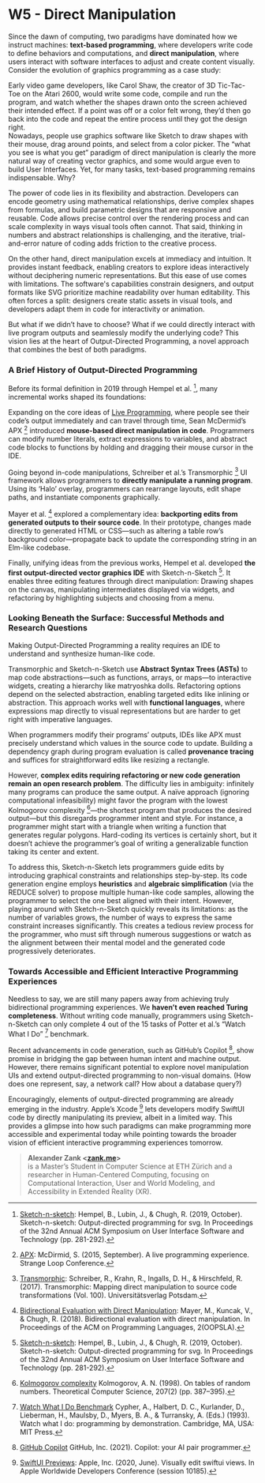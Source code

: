 # W5 - Direct Manipulation

Since the dawn of computing, two paradigms have dominated how we instruct machines: **text-based programming**, where developers write code to define behaviors and computations, and **direct manipulation**, where users interact with software interfaces to adjust and create content visually. Consider the evolution of graphics programming as a case study:

Early video game developers, like Carol Shaw, the creator of 3D Tic-Tac-Toe on the Atari 2600, would write some code, compile and run the program, and watch whether the shapes drawn onto the screen achieved their intended effect. If a point was off or a color felt wrong, they’d then go back into the code and repeat the entire process until they got the design right.  
Nowadays, people use graphics software like Sketch to draw shapes with their mouse, drag around points, and select from a color picker. The “what you see is what you get” paradigm of direct manipulation is clearly the more natural way of creating vector graphics, and some would argue even to build User Interfaces. Yet, for many tasks, text-based programming remains indispensable. Why?

The power of code lies in its flexibility and abstraction. Developers can encode geometry using mathematical relationships, derive complex shapes from formulas, and build parametric designs that are responsive and reusable. Code allows precise control over the rendering process and can scale complexity in ways visual tools often cannot. That said, thinking in numbers and abstract relationships is challenging, and the iterative, trial-and-error nature of coding adds friction to the creative process.

On the other hand, direct manipulation excels at immediacy and intuition. It provides instant feedback, enabling creators to explore ideas interactively without deciphering numeric representations. But this ease of use comes with limitations. The software's capabilities constrain designers, and output formats like SVG prioritize machine readability over human editability. This often forces a split: designers create static assets in visual tools, and developers adapt them in code for interactivity or animation.

But what if we didn’t have to choose? What if we could directly interact with live program outputs and seamlessly modify the underlying code? This vision lies at the heart of Output-Directed Programming, a novel approach that combines the best of both paradigms.

### A Brief History of Output-Directed Programming

Before its formal definition in 2019 through Hempel et al. [^1], many incremental works shaped its foundations:

Expanding on the core ideas of [Live Programming](./w6-live-programming.md), where people see their code’s output immediately and can travel through time, Sean McDermid’s APX [^3] introduced **mouse-based direct manipulation in code**. Programmers can modify number literals, extract expressions to variables, and abstract code blocks to functions by holding and dragging their mouse cursor in the IDE.

Going beyond in-code manipulations, Schreiber et al.’s Transmorphic [^2] UI framework allows programmers to **directly manipulate a running program**. Using its ‘Halo’ overlay, programmers can rearrange layouts, edit shape paths, and instantiate components graphically.

Mayer et al. [^4] explored a complementary idea: **backporting edits from generated outputs to their source code**. In their prototype, changes made directly to generated HTML or CSS—such as altering a table row’s background color—propagate back to update the corresponding string in an Elm-like codebase.

Finally, unifying ideas from the previous works, Hempel et al. developed **the first output-directed vector graphics IDE** with Sketch-n-Sketch [^1]. It enables three editing features through direct manipulation: Drawing shapes on the canvas, manipulating intermediates displayed via widgets, and refactoring by highlighting subjects and choosing from a menu.

### Looking Beneath the Surface: Successful Methods and Research Questions

Making Output-Directed Programming a reality requires an IDE to understand and synthesize human-like code.

Transmorphic and Sketch-n-Sketch use **Abstract Syntax Trees (ASTs)** to map code abstractions—such as functions, arrays, or maps—to interactive widgets, creating a hierarchy like matryoshka dolls. Refactoring options depend on the selected abstraction, enabling targeted edits like inlining or abstraction. This approach works well with **functional languages**, where expressions map directly to visual representations but are harder to get right with imperative languages.

When programmers modify their programs’ outputs, IDEs like APX must precisely understand which values in the source code to update. Building a dependency graph during program evaluation is called **provenance tracing** and suffices for straightforward edits like resizing a rectangle.

However, **complex edits requiring refactoring or new code generation remain an open research problem**. The difficulty lies in ambiguity: infinitely many programs can produce the same output. A naïve approach (ignoring computational infeasibility) might favor the program with the lowest Kolmogorov complexity [^6]—the shortest program that produces the desired output—but this disregards programmer intent and style. For instance, a programmer might start with a triangle when writing a function that generates regular polygons. Hard-coding its vertices is certainly short, but it doesn’t achieve the programmer’s goal of writing a generalizable function taking its center and extent.

To address this, Sketch-n-Sketch lets programmers guide edits by introducing graphical constraints and relationships step-by-step. Its code generation engine employs **heuristics** and **algebraic simplification** (via the REDUCE solver) to propose multiple human-like code samples, allowing the programmer to select the one best aligned with their intent. However, playing around with Sketch-n-Sketch quickly reveals its limitations: as the number of variables grows, the number of ways to express the same constraint increases significantly. This creates a tedious review process for the programmer, who must sift through numerous suggestions or watch as the alignment between their mental model and the generated code progressively deteriorates.

### Towards Accessible and Efficient Interactive Programming Experiences

Needless to say, we are still many papers away from achieving truly bidirectional programming experiences. We **haven’t even reached Turing completeness**. Without writing code manually, programmers using Sketch-n-Sketch can only complete 4 out of the 15 tasks of Potter et al.’s “Watch What I Do” [^7] benchmark.

Recent advancements in code generation, such as GitHub’s Copilot [^8], show promise in bridging the gap between human intent and machine output. However, there remains significant potential to explore novel manipulation UIs and extend output-directed programming to non-visual domains. (How does one represent, say, a network call? How about a database query?)

Encouragingly, elements of output-directed programming are already emerging in the industry. Apple’s Xcode [^5] lets developers modify SwiftUI code by directly manipulating its preview, albeit in a limited way. This provides a glimpse into how such paradigms can make programming more accessible and experimental today while pointing towards the broader vision of efficient interactive programming experiences tomorrow.

> **Alexander Zank <[zank.me](https://zank.me)>**  
> is a Master’s Student in Computer Science at ETH Zürich and a researcher in Human-Centered Computing, focusing on Computational Interaction, User and World Modeling, and Accessibility in Extended Reality (XR).

[^1]: [Sketch-n-sketch](https://ravichugh.github.io/sketch-n-sketch/): Hempel, B., Lubin, J., & Chugh, R. (2019, October). Sketch-n-sketch: Output-directed programming for svg. In Proceedings of the 32nd Annual ACM Symposium on User Interface Software and Technology (pp. 281-292).
[^2]: [Transmorphic](https://publishup.uni-potsdam.de/frontdoor/index/index/docId/9830): Schreiber, R., Krahn, R., Ingalls, D. H., & Hirschfeld, R. (2017). Transmorphic: Mapping direct manipulation to source code transformations (Vol. 100). Universitätsverlag Potsdam.
[^3]: [APX](https://www.youtube.com/watch?v=YLrdhFEAiqo): McDirmid, S. (2015, September). A live programming experience. Strange Loop Conference.
[^4]: [Bidirectional Evaluation with Direct Manipulation](https://doi.org/10.1145/3276497): Mayer, M., Kuncak, V., & Chugh, R. (2018). Bidirectional evaluation with direct manipulation. In Proceedings of the ACM on Programming Languages, 2(OOPSLA).
[^5]: [SwiftUI Previews](https://developer.apple.com/videos/play/wwdc2020/10185): Apple, Inc. (2020, June). Visually edit swiftui views. In Apple Worldwide Developers Conference (session 10185).
[^6]: [Kolmogorov complexity](<https://doi.org/10.1016/S0304-3975(98)00075-9>) Kolmogorov, A. N. (1998). On tables of random numbers. Theoretical Computer Science, 207(2) (pp. 387–395).
[^7]: [Watch What I Do Benchmark](https://dl.acm.org/doi/book/10.5555/168080) Cypher, A., Halbert, D. C., Kurlander, D., Lieberman, H., Maulsby, D., Myers, B. A., & Turransky, A. (Eds.) (1993). Watch what I do: programming by demonstration. Cambridge, MA, USA: MIT Press.
[^8]: [GitHub Copilot](https://copilot.github.com) GitHub, Inc. (2021). Copilot: your AI pair programmer.
